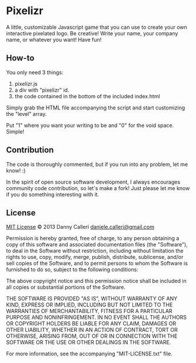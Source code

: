 Pixelizr
========

A little, customizable Javascript game that you can use to create your own interactive pixelated logo. 
Be creative! Write your name, your company name, or whatever you want! Have fun!

How-to
--------------------------------------

You only need 3 things:

1. pixelizr.js
2. a div with "pixelizr" id.
3. the code contained in the bottom of the included index.html

Simply grab the HTML file accompanying the script and start customizing the "level"
array.

Put "1" where you want your writing to be and "0" for the void space.
Simple!


Contribution
--------------------------------------
The code is thoroughly commented, but if you run into any problem, let me know! :)

In the spirit of open source software development, I always encourages community code contribution, so let's make a fork!
Just please let me know if you do something interesting with it.

License
--------------------------------------
[MIT License](http://opensource.org/licenses/mit-license.php)
© 2013 Danny Calleri <daniele.calleri@gmail.com>

Permission is hereby granted, free of charge, to any person obtaining a copy of this software and associated documentation files (the "Software"), to deal in the Software without restriction, including without limitation the rights to use, copy, modify, merge, publish, distribute, sublicense, and/or sell copies of the Software, and to permit persons to whom the Software is furnished to do so, subject to the following conditions:

The above copyright notice and this permission notice shall be included in all copies or substantial portions of the Software.

THE SOFTWARE IS PROVIDED "AS IS", WITHOUT WARRANTY OF ANY KIND, EXPRESS OR IMPLIED, INCLUDING BUT NOT LIMITED TO THE WARRANTIES OF MERCHANTABILITY, FITNESS FOR A PARTICULAR PURPOSE AND NONINFRINGEMENT. IN NO EVENT SHALL THE AUTHORS OR COPYRIGHT HOLDERS BE LIABLE FOR ANY CLAIM, DAMAGES OR OTHER LIABILITY, WHETHER IN AN ACTION OF CONTRACT, TORT OR OTHERWISE, ARISING FROM, OUT OF OR IN CONNECTION WITH THE SOFTWARE OR THE USE OR OTHER DEALINGS IN THE SOFTWARE.

For more information, see the accompanying "MIT-LICENSE.txt" file.
